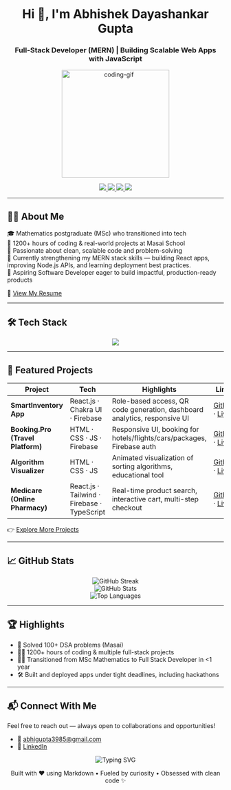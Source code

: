 <h1 align="center">Hi 👋, I'm Abhishek Dayashankar Gupta</h1>
<h3 align="center">Full-Stack Developer (MERN) | Building Scalable Web Apps with JavaScript</h3>

<p align="center">
  <img src="https://media.giphy.com/media/qgQUggAC3Pfv687qPC/giphy.gif" width="250" alt="coding-gif" />
</p>

<p align="center">
  <a href="https://linkedin.com/in/abhishek-d-gupta" target="_blank">
    <img src="https://img.shields.io/badge/LinkedIn-blue?style=flat&logo=linkedin" />
  </a>
  <a href="mailto:abhigupta3985@gmail.com">
    <img src="https://img.shields.io/badge/Email-D14836?style=flat&logo=gmail&logoColor=white" />
  </a>
  <a href="https://leetcode.com/abhigupta3985">
    <img src="https://img.shields.io/badge/LeetCode-FFA116?style=flat&logo=LeetCode&logoColor=black" />
  </a>
  <a href="https://github.com/abhigupta3985">
    <img src="https://img.shields.io/github/followers/abhigupta3985?style=social" />
  </a>
</p>

---

## 👨‍💻 About Me  

🎓 Mathematics postgraduate (MSc) who transitioned into tech  
🚀 1200+ hours of coding & real-world projects at Masai School  
🧠 Passionate about clean, scalable code and problem-solving  
📌 Currently strengthening my MERN stack skills — building React apps, improving Node.js APIs, and learning deployment best practices.  
💼 Aspiring Software Developer eager to build impactful, production-ready products  

📄 [View My Resume](https://drive.google.com/file/d/1m-1gm5SUAR2heOftU3Z3C_A-rcw8oqvx/view?usp=sharing)

---

## 🛠️ Tech Stack  

<div align="center">
  <img src="https://skillicons.dev/icons?i=html,css,js,ts,react,nodejs,express,mongodb,redux,firebase,git,github,vscode,tailwind,chakra&theme=light" />
</div>

---

## 🚀 Featured Projects  

| Project | Tech | Highlights | Links |
|---------|------|------------|-------|
| **SmartInventory App** | React.js · Chakra UI · Firebase | Role-based access, QR code generation, dashboard analytics, responsive UI | [GitHub](https://github.com/abhigupta3985/SmartInventory_App) · [Live](https://smart-inventory-2025.netlify.app/) |
| **Booking.Pro (Travel Platform)** | HTML · CSS · JS · Firebase | Responsive UI, booking for hotels/flights/cars/packages, Firebase auth | [GitHub](https://github.com/jasminekeshari/Booking-Pro) · [Live](https://bookingpro.netlify.app/) |
| **Algorithm Visualizer** | HTML · CSS · JS | Animated visualization of sorting algorithms, educational tool | [GitHub](https://github.com/yesutkarsh/B41_WEB_005_Responsive-Rebels) · [Live](https://algovisiondev.netlify.app/) |
| **Medicare (Online Pharmacy)** | React.js · Tailwind · Firebase · TypeScript | Real-time product search, interactive cart, multi-step checkout | [GitHub](https://github.com/abhigupta3985/Medicare) · [Live](https://medicare-onlinepharmacy.netlify.app/) |

👉 [Explore More Projects](https://github.com/abhigupta3985?tab=repositories)

---

## 📈 GitHub Stats  

<p align="center">
  <img src="https://github-readme-streak-stats.herokuapp.com?user=abhigupta3985&theme=radical" alt="GitHub Streak" /><br/>
  <img src="https://github-readme-stats.vercel.app/api?username=abhigupta3985&show_icons=true&theme=tokyonight" alt="GitHub Stats" /><br/>
  <img src="https://github-readme-stats.vercel.app/api/top-langs/?username=abhigupta3985&layout=compact&theme=tokyonight" alt="Top Languages" />
</p>

---

## 🏆 Highlights  

- 🧠 Solved 100+ DSA problems (Masai)  
- 👨‍💻 1200+ hours of coding & multiple full-stack projects
- 👨‍🏫 Transitioned from MSc Mathematics to Full Stack Developer in <1 year
- 🛠️ Built and deployed apps under tight deadlines, including hackathons  

---

## 📬 Connect With Me  

Feel free to reach out — always open to collaborations and opportunities!

- 📧 abhigupta3985@gmail.com  
- 🔗 [LinkedIn](https://linkedin.com/in/abhishek-d-gupta)  

<p align="center">
  <img src="https://readme-typing-svg.herokuapp.com?font=Fira+Code&weight=500&size=22&pause=1000&color=35A2F7&center=true&vCenter=true&width=435&lines=Let's+Build+Something+Amazing+Together!;Learning+Never+Stops+🚀;" alt="Typing SVG" />
</p>

<sub><p align="center">Built with ❤ using Markdown • Fueled by curiosity • Obsessed with clean code ✨</p></sub>
